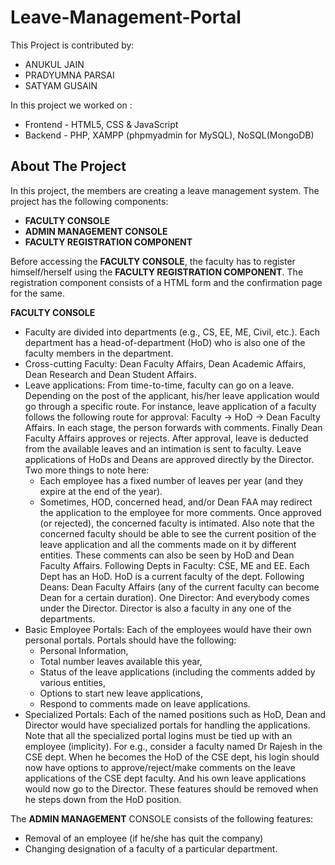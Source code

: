 # Leave-Management-Portal
This Project is contributed by:<br /> 
- ANUKUL JAIN<br />
- PRADYUMNA PARSAI<br />
- SATYAM GUSAIN

In this project we worked on : 

  - Frontend - HTML5, CSS & JavaScript<br />
  - Backend - PHP, XAMPP (phpmyadmin for MySQL), NoSQL(MongoDB)<br />

## About The Project

In this project, the members are creating a leave management system. The project has
the following components:

  - **FACULTY CONSOLE**<br />
  - **ADMIN MANAGEMENT CONSOLE**<br />
  - **FACULTY REGISTRATION COMPONENT**
  
Before accessing the **FACULTY CONSOLE**, the faculty has to register himself/herself using
the **FACULTY REGISTRATION COMPONENT**. The registration component consists of a
HTML form and the confirmation page for the same. 

**FACULTY CONSOLE**
  - Faculty are divided into departments (e.g., CS, EE, ME, Civil, etc.). Each department has a head-of-department (HoD) who is also one of the faculty members in the department.
  - Cross-cutting Faculty: Dean Faculty Affairs, Dean Academic Affairs, Dean Research and Dean Student Affairs.
  - Leave applications: From time-to-time, faculty can go on a leave. Depending on the post of the applicant, his/her leave application would go through a specific route. For instance, leave application of a faculty follows the following route for approval: Faculty → HoD → Dean Faculty Affairs. In each stage, the person forwards with comments. Finally Dean Faculty Affairs approves or rejects. After approval, leave is deducted from the available leaves and an intimation is sent to faculty. Leave applications of HoDs and Deans are approved directly by the Director. Two more things to note here: 
      - Each employee has a fixed number of leaves per year (and they expire at the end of the year). 
      - Sometimes, HOD, concerned head, and/or Dean FAA may redirect the application to the employee for more comments. Once approved (or rejected), the concerned faculty is intimated. Also note that the concerned faculty should be able to see the current position of the leave application and all the comments made on it by different entities. These comments can also be seen by HoD and Dean Faculty Affairs.
      Following Depts in Faculty: CSE, ME and EE. Each Dept has an HoD. HoD is a current faculty of the dept.
      Following Deans: Dean Faculty Affairs (any of the current faculty can become Dean for a certain duration).
      One Director: And everybody comes under the Director. Director is also a faculty in any one of the departments.
   - Basic Employee Portals: Each of the employees would have their own personal portals. Portals should have the following:
      - Personal Information, 
      - Total number leaves available this year, 
      - Status of the leave applications (including the comments added by various entities,
      - Options to start new leave applications, 
      - Respond to comments made on leave applications.
   - Specialized Portals: Each of the named positions such as HoD, Dean and Director would have specialized portals for handling the applications. Note that all the specialized portal logins must be tied up with an employee (implicity). For e.g., consider a faculty named Dr Rajesh in the CSE dept. When he becomes the HoD of the CSE dept, his login should now have options to approve/reject/make comments on the leave applications of the CSE dept faculty. And his own leave applications would now go to the Director. These features should be removed when he steps down from the HoD position.

 
  
The **ADMIN MANAGEMENT** CONSOLE consists of the following features:

  - Removal of an employee (if he/she has quit the company)
  - Changing designation of a faculty of a particular department.

